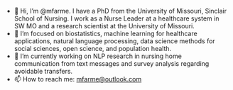 - 👋 Hi, I’m @mfarme. I have a PhD from the University of Missouri, Sinclair School of Nursing. I work as a Nurse Leader at a healthcare system in SW MO and a research scientist at the University of Missouri. 
- 👀 I’m focused on biostatistics, machine learning for healthcare applications, natural language processing, data science methods for social sciences, open science, and population health. 
- 🌱 I’m currently working on NLP research in nursing home communication from text messages and survey analysis regarding avoidable transfers.
- 📫 How to reach me: mfarme@outlook.com
<!---
mfarme/mfarme is a ✨ special ✨ repository because its `README.md` (this file) appears on your GitHub profile.
You can click the Preview link to take a look at your changes.
--->
